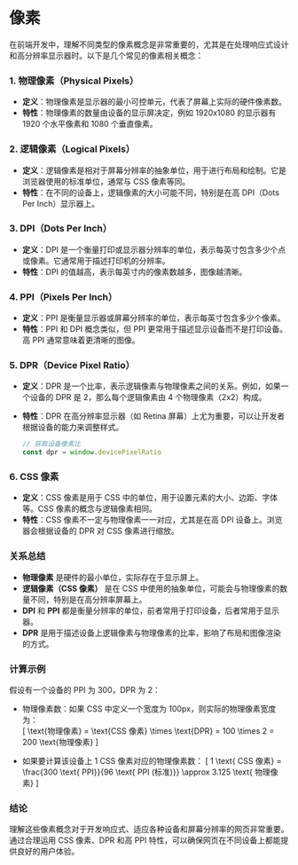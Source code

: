 # 像素

在前端开发中，理解不同类型的像素概念是非常重要的，尤其是在处理响应式设计和高分辨率显示器时。以下是几个常见的像素相关概念：

### 1. 物理像素（Physical Pixels）

- **定义**：物理像素是显示器的最小可控单元，代表了屏幕上实际的硬件像素数。
- **特性**：物理像素的数量由设备的显示屏决定，例如 1920x1080 的显示器有 1920 个水平像素和 1080 个垂直像素。

### 2. 逻辑像素（Logical Pixels）

- **定义**：逻辑像素是相对于屏幕分辨率的抽象单位，用于进行布局和绘制。它是浏览器使用的标准单位，通常与 CSS 像素等同。
- **特性**：在不同的设备上，逻辑像素的大小可能不同，特别是在高 DPI（Dots Per Inch）显示器上。

### 3. DPI（Dots Per Inch）

- **定义**：DPI 是一个衡量打印或显示器分辨率的单位，表示每英寸包含多少个点或像素。它通常用于描述打印机的分辨率。
- **特性**：DPI 的值越高，表示每英寸内的像素数越多，图像越清晰。

### 4. PPI（Pixels Per Inch）

- **定义**：PPI 是衡量显示器或屏幕分辨率的单位，表示每英寸包含多少个像素。
- **特性**：PPI 和 DPI 概念类似，但 PPI 更常用于描述显示设备而不是打印设备。高 PPI 通常意味着更清晰的图像。

### 5. DPR（Device Pixel Ratio）

- **定义**：DPR 是一个比率，表示逻辑像素与物理像素之间的关系。例如，如果一个设备的 DPR 是 2，那么每个逻辑像素由 4 个物理像素（2x2）构成。
- **特性**：DPR 在高分辨率显示器（如 Retina 屏幕）上尤为重要，可以让开发者根据设备的能力来调整样式。

  ```javascript
  // 获取设备像素比
  const dpr = window.devicePixelRatio
  ```

### 6. CSS 像素

- **定义**：CSS 像素是用于 CSS 中的单位，用于设置元素的大小、边距、字体等。CSS 像素的概念与逻辑像素相同。
- **特性**：CSS 像素不一定与物理像素一一对应，尤其是在高 DPI 设备上。浏览器会根据设备的 DPR 对 CSS 像素进行缩放。

### 关系总结

- **物理像素** 是硬件的最小单位，实际存在于显示屏上。
- **逻辑像素（CSS 像素）** 是在 CSS 中使用的抽象单位，可能会与物理像素的数量不同，特别是在高分辨率屏幕上。
- **DPI** 和 **PPI** 都是衡量分辨率的单位，前者常用于打印设备，后者常用于显示器。
- **DPR** 是用于描述设备上逻辑像素与物理像素的比率，影响了布局和图像渲染的方式。

### 计算示例

假设有一个设备的 PPI 为 300，DPR 为 2：

- 物理像素数：如果 CSS 中定义一个宽度为 100px，则实际的物理像素宽度为：  
  \[
  \text{物理像素} = \text{CSS 像素} \times \text{DPR} = 100 \times 2 = 200 \text{物理像素}
  \]

- 如果要计算该设备上 1 CSS 像素对应的物理像素数：
  \[
  1 \text{ CSS 像素} = \frac{300 \text{ PPI}}{96 \text{ PPI (标准)}} \approx 3.125 \text{ 物理像素}
  \]

### 结论

理解这些像素概念对于开发响应式、适应各种设备和屏幕分辨率的网页非常重要。通过合理运用 CSS 像素、DPR 和高 PPI 特性，可以确保网页在不同设备上都能提供良好的用户体验。
